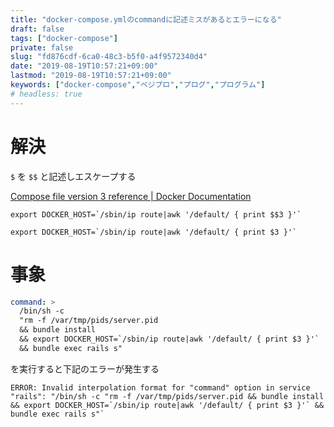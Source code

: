 ```yaml
---
title: "docker-compose.ymlのcommandに記述ミスがあるとエラーになる"
draft: false
tags: ["docker-compose"]
private: false
slug: "fd876cdf-6ca0-48c3-b5f0-a4f9572340d4"
date: "2019-08-19T10:57:21+09:00"
lastmod: "2019-08-19T10:57:21+09:00"
keywords: ["docker-compose","ベジプロ","プログ","プログラム"]
# headless: true
---
```


# 解決
`$` を `$$` と記述しエスケープする

[Compose file version 3 reference | Docker Documentation](https://docs.docker.com/compose/compose-file/#variable-substitution)

```yml:変更後
export DOCKER_HOST=`/sbin/ip route|awk '/default/ { print $$3 }'`
```
```yml:変更前
export DOCKER_HOST=`/sbin/ip route|awk '/default/ { print $3 }'`
```

# 事象
```yml:docker-compose.yml
command: >
  /bin/sh -c
  "rm -f /var/tmp/pids/server.pid
  && bundle install
  && export DOCKER_HOST=`/sbin/ip route|awk '/default/ { print $3 }'`
  && bundle exec rails s"
```
を実行すると下記のエラーが発生する
```
ERROR: Invalid interpolation format for "command" option in service "rails": "/bin/sh -c "rm -f /var/tmp/pids/server.pid && bundle install && export DOCKER_HOST=`/sbin/ip route|awk '/default/ { print $3 }'` && bundle exec rails s"`
```
